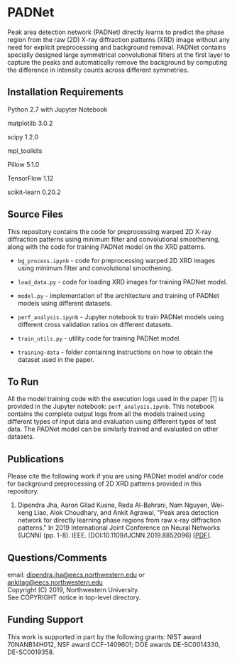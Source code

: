 # PADNet

Peak area detection network (PADNet) directly learns to predict the phase region from the raw (2D) X-ray diffraction patterns (XRD) image without any need for explicit preprocessing and background removal. PADNet contains specially designed large symmetrical convolutional filters at the first layer to capture the peaks and automatically remove the background by computing the difference in intensity counts across different symmetries.

## Installation Requirements

Python 2.7 with Jupyter Notebook

matplotlib 3.0.2

scipy 1.2.0

mpl_toolkits

Pillow 5.1.0

TensorFlow 1.12

scikit-learn 0.20.2

## Source Files

This repository contains the code for preprocessing warped 2D X-ray diffraction patterns using minimum filter and convolutional smoothening, along with the code for training PADNet model on the XRD patterns.

* `bg_process.ipynb` - code for preprocessing warped 2D XRD images using minimum filter and convolutional smoothening.

* `load_data.py` - code for loading XRD images for training PADNet model.

* `model.py` - implementation of the architecture and training of PADNet models using different datasets.

* `perf_analysis.ipynb` - Jupyter notebook to train PADNet models using different cross validation ratios on different datasets.

* `train_utils.py` - utility code for training PADNet model.

* `training-data` - folder containing instructions on how to obtain the dataset used in the paper.

## To Run

All the model training code with the execution logs used in the paper [1] is provided in the Jupyter notebook: `perf_analysis.ipynb`. This notebook contains the complete output logs from all the models trained using different types of input data and evaluation using different types of test data. The PADNet model can be similarly trained and evaluated on other datasets.


## Publications

Please cite the following work if you are using PADNet model and/or code for background preprocessing of 2D XRD patterns provided in this repository.

1. Dipendra Jha, Aaron Gilad Kusne, Reda Al-Bahrani, Nam Nguyen, Wei-keng Liao, Alok Choudhary, and Ankit Agrawal, "Peak area detection network for directly learning phase regions from raw x-ray diffraction patterns." In 2019 International Joint Conference on Neural Networks (IJCNN) (pp. 1-8). IEEE. [DOI:10.1109/IJCNN.2019.8852096] [<a href="https://ieeexplore.ieee.org/stamp/stamp.jsp?tp=&arnumber=8852096">PDF</a>].


## Questions/Comments

email: dipendra.jha@eecs.northwestern.edu or ankitag@eecs.northwestern.edu</br>
Copyright (C) 2019, Northwestern University.<br/>
See COPYRIGHT notice in top-level directory.


## Funding Support

This work is supported in part by the following grants: NIST award 70NANB14H012, NSF award CCF-1409601; DOE awards DE-SC0014330, DE-SC0019358.
